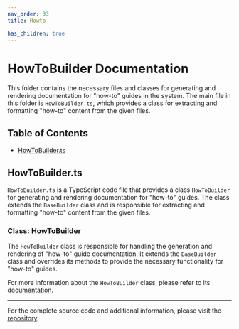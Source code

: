```yaml
---
nav_order: 33
title: Howto

has_children: true
---
```


# HowToBuilder Documentation

This folder contains the necessary files and classes for generating and rendering documentation for "how-to" guides in the system. The main file in this folder is `HowToBuilder.ts`, which provides a class for extracting and formatting "how-to" content from the given files.

## Table of Contents

- [HowToBuilder.ts](#howtobuilderts)

## HowToBuilder.ts

`HowToBuilder.ts` is a TypeScript code file that provides a class `HowToBuilder` for generating and rendering documentation for "how-to" guides. The class extends the `BaseBuilder` class and is responsible for extracting and formatting "how-to" content from the given files.

### Class: HowToBuilder

The `HowToBuilder` class is responsible for handling the generation and rendering of "how-to" guide documentation. It extends the `BaseBuilder` class and overrides its methods to provide the necessary functionality for "how-to" guides.

For more information about the `HowToBuilder` class, please refer to its [documentation](HowToBuilder.ts).

---

For the complete source code and additional information, please visit the [repository](https://github.com/ingig/code-narrator/src/documentation/plugins/builders/Howto).